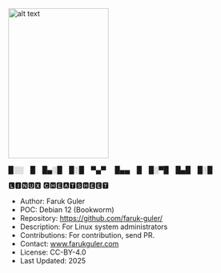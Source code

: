 <img src="https://cdn.britannica.com/99/124299-050-4B4D509F/Linus-Torvalds-2012.jpg" alt="alt text" width="200" height="300">


█░░ █ █▄░█ █░█ ▀▄▀ 
█▄▄ █ █░▀█ █▄█ █░█ 


🅻🅸🅽🆄🆇 🅲🅷🅴🅰🆃🆂🅷🅴🅴🆃
- Author: Faruk Guler
- POC: Debian 12 (Bookworm)
- Repository: https://github.com/faruk-guler/
- Description: For Linux system administrators
- Contributions: For contribution, send PR.
- Contact: www.farukguler.com
- License: CC-BY-4.0
- Last Updated: 2025
